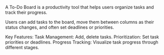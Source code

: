 A To-Do Board is a productivity tool that helps users organize tasks and track their progress.

Users can add tasks to the board, move them between columns as their status changes, and often set deadlines or priorities.

Key Features:
Task Management: Add, delete tasks.
Prioritization: Set task priorities or deadlines.
Progress Tracking: Visualize task progress through different stages.
